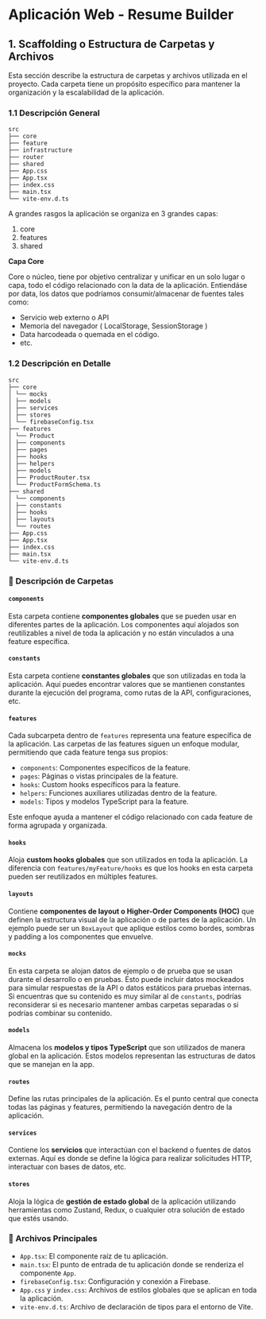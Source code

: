 # Aplicación Web - Resume Builder

## 1. Scaffolding o Estructura de Carpetas y Archivos

Esta sección describe la estructura de carpetas y archivos utilizada en el proyecto. Cada carpeta tiene un propósito específico para mantener la organización y la escalabilidad de la aplicación.

### 1.1 Descripción General

```
src
├── core
├── feature
├── infrastructure
├── router
├── shared
├── App.css
├── App.tsx
├── index.css
├── main.tsx
└── vite-env.d.ts
```

A grandes rasgos la aplicación se organiza en 3 grandes capas:

1. core
2. features
3. shared

**Capa Core**

Core o núcleo, tiene por objetivo centralizar y unificar en un solo lugar o capa, todo el código relacionado con la data de la aplicación. Entiendáse por data, los datos que podríamos consumir/almacenar de fuentes tales como:

- Servicio web externo o API
- Memoria del navegador ( LocalStorage, SessionStorage )
- Data harcodeada o quemada en el código.
- etc.

### 1.2 Descripción en Detalle

```
src
├── core
│ └── mocks
│ ├── models
│ ├── services
│ ├── stores
│ └── firebaseConfig.tsx
├── features
│ └── Product
│ ├── components
│ ├── pages
│ ├── hooks
│ ├── helpers
│ ├── models
│ ├── ProductRouter.tsx
│ └── ProductFormSchema.ts
├── shared
│ └── components
│ ├── constants
│ ├── hooks
│ ├── layouts
│ └── routes
├── App.css
├── App.tsx
├── index.css
├── main.tsx
└── vite-env.d.ts
```

### 📂 Descripción de Carpetas

#### `components`

Esta carpeta contiene **componentes globales** que se pueden usar en diferentes partes de la aplicación. Los componentes aquí alojados son reutilizables a nivel de toda la aplicación y no están vinculados a una feature específica.

#### `constants`

Esta carpeta contiene **constantes globales** que son utilizadas en toda la aplicación. Aquí puedes encontrar valores que se mantienen constantes durante la ejecución del programa, como rutas de la API, configuraciones, etc.

#### `features`

Cada subcarpeta dentro de `features` representa una feature específica de la aplicación. Las carpetas de las features siguen un enfoque modular, permitiendo que cada feature tenga sus propios:

- `components`: Componentes específicos de la feature.
- `pages`: Páginas o vistas principales de la feature.
- `hooks`: Custom hooks específicos para la feature.
- `helpers`: Funciones auxiliares utilizadas dentro de la feature.
- `models`: Tipos y modelos TypeScript para la feature.

Este enfoque ayuda a mantener el código relacionado con cada feature de forma agrupada y organizada.

#### `hooks`

Aloja **custom hooks globales** que son utilizados en toda la aplicación. La diferencia con `features/myFeature/hooks` es que los hooks en esta carpeta pueden ser reutilizados en múltiples features.

#### `layouts`

Contiene **componentes de layout o Higher-Order Components (HOC)** que definen la estructura visual de la aplicación o de partes de la aplicación. Un ejemplo puede ser un `BoxLayout` que aplique estilos como bordes, sombras y padding a los componentes que envuelve.

#### `mocks`

En esta carpeta se alojan datos de ejemplo o de prueba que se usan durante el desarrollo o en pruebas. Esto puede incluir datos mockeados para simular respuestas de la API o datos estáticos para pruebas internas. Si encuentras que su contenido es muy similar al de `constants`, podrías reconsiderar si es necesario mantener ambas carpetas separadas o si podrías combinar su contenido.

#### `models`

Almacena los **modelos y tipos TypeScript** que son utilizados de manera global en la aplicación. Estos modelos representan las estructuras de datos que se manejan en la app.

#### `routes`

Define las rutas principales de la aplicación. Es el punto central que conecta todas las páginas y features, permitiendo la navegación dentro de la aplicación.

#### `services`

Contiene los **servicios** que interactúan con el backend o fuentes de datos externas. Aquí es donde se define la lógica para realizar solicitudes HTTP, interactuar con bases de datos, etc.

#### `stores`

Aloja la lógica de **gestión de estado global** de la aplicación utilizando herramientas como Zustand, Redux, o cualquier otra solución de estado que estés usando.

### 📄 Archivos Principales

- `App.tsx`: El componente raíz de tu aplicación.
- `main.tsx`: El punto de entrada de tu aplicación donde se renderiza el componente `App`.
- `firebaseConfig.tsx`: Configuración y conexión a Firebase.
- `App.css` y `index.css`: Archivos de estilos globales que se aplican en toda la aplicación.
- `vite-env.d.ts`: Archivo de declaración de tipos para el entorno de Vite.
